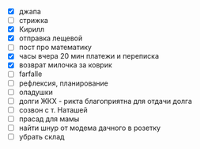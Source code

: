 - [x] джапа
- [ ] стрижка 
- [x] Кирилл
- [x] отправка лещевой
- [ ] пост про математику
- [x] часы вчера 20 мин платежи и переписка
- [x] возврат милочка за коврик
- [ ] farfalle 
- [ ] рефлексия, планирование
- [ ] оладушки 
- [ ] долги ЖКХ - рикта благоприятна для отдачи долга
- [ ] созвон с т. Наташей 
- [ ] прасад для мамы
- [ ] найти шнур от модема дачного в розетку
- [ ] убрать склад